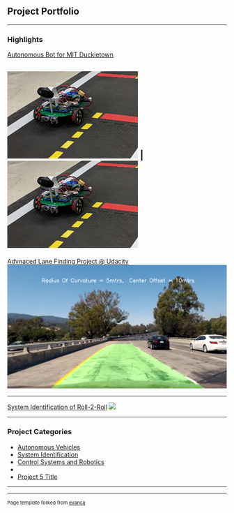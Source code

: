 ## Project Portfolio

---

### Highlights 

[Autonomous Bot for MIT Duckietown](/sample_page)

<img width ="300" height="200" src="images/autonomous_bot.jpg?raw=true"/> | <img width ="300" height="200" src="images/autonomous_bot.jpg?raw=true"/>
---
[Advnaced Lane Finding Project @ Udacity](/pdf/sample_presentation.pdf)
<img src="images/lane_output.jpg?raw=true"/>

---
[System Identification of Roll-2-Roll](http://example.com/)
<img src="images/roll2roll.png?raw=true"/>

--- 

### Project Categories

- [Autonomous Vehicles](http://example.com/)
- [System Identification](http://example.com/)
- [Control Systems and Robotics](http://example.com/)
- [](http://example.com/)
- [Project 5 Title](http://example.com/)

---




---
<p style="font-size:11px">Page template forked from <a href="https://github.com/evanca/quick-portfolio">evanca</a></p>
<!-- Remove above link if you don't want to attibute -->
